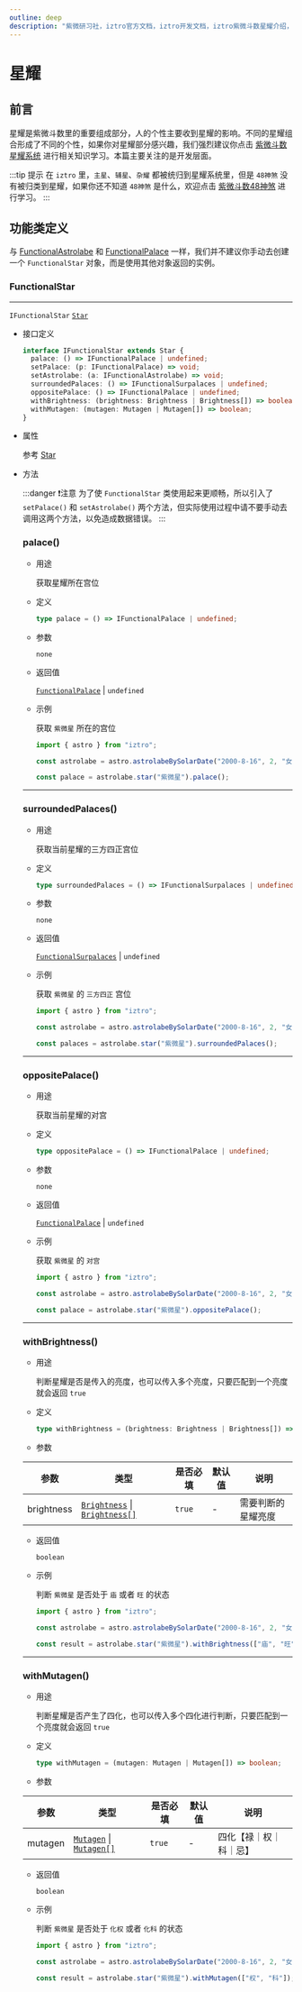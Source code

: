 ```yaml
---
outline: deep
description: "紫微研习社，iztro官方文档，iztro开发文档，iztro紫微斗数星耀介绍，iztro的star对象使用方法以及示例代码。"
---
```


# 星耀

## 前言

星耀是紫微斗数里的重要组成部分，人的个性主要收到星耀的影响。不同的星耀组合形成了不同的个性，如果你对星耀部分感兴趣，我们强烈建议你点击 [紫微斗数星耀系统](/learn/star.md) 进行相关知识学习。本篇主要关注的是开发层面。

:::tip 提示
在 `iztro` 里，`主星`、`辅星`、`杂耀` 都被统归到星耀系统里，但是 `48神煞` 没有被归类到星耀，如果你还不知道 `48神煞` 是什么，欢迎点击 [紫微斗数48神煞](/learn/dec-star.md) 进行学习。
:::

## 功能类定义

与 [FunctionalAstrolabe](./astrolabe.md#functionalastrolabe) 和 [FunctionalPalace](./palace.md#functionalpalace) 一样，我们并不建议你手动去创建一个 `FunctionalStar` 对象，而是使用其他对象返回的实例。

### FunctionalStar <Badge type="warning" text="^1.2.0" />

---

<Badge type="tip" text="implements" /> `IFunctionalStar` <Badge type="tip" text="extends" /> [`Star`](/type-definition.md#star)

- 接口定义

  ```ts
  interface IFunctionalStar extends Star {
    palace: () => IFunctionalPalace | undefined;
    setPalace: (p: IFunctionalPalace) => void;
    setAstrolabe: (a: IFunctionalAstrolabe) => void;
    surroundedPalaces: () => IFunctionalSurpalaces | undefined;
    oppositePalace: () => IFunctionalPalace | undefined;
    withBrightness: (brightness: Brightness | Brightness[]) => boolean;
    withMutagen: (mutagen: Mutagen | Mutagen[]) => boolean;
  }
  ```

- 属性
  
  参考 [Star](/type-definition.md#star)

- 方法

  :::danger ❗️注意
  为了使 `FunctionalStar` 类使用起来更顺畅，所以引入了 `setPalace()` 和 `setAstrolabe()` 两个方法，但实际使用过程中请不要手动去调用这两个方法，以免造成数据错误。
  :::

  ### palace()

  - 用途

    获取星耀所在宫位

  - 定义

    ```ts
    type palace = () => IFunctionalPalace | undefined;
    ```

  - 参数

    `none`

  - 返回值

    [`FunctionalPalace`](palace.md#functionalpalace) | `undefined`
  
  - 示例

    获取 `紫微星` 所在的宫位

    ```ts
    import { astro } from "iztro";

    const astrolabe = astro.astrolabeBySolarDate("2000-8-16", 2, "女", true, "zh-CN");

    const palace = astrolabe.star("紫微星").palace();
    ```

  ***

  ### surroundedPalaces()

  - 用途

    获取当前星耀的三方四正宫位

  - 定义

    ```ts
    type surroundedPalaces = () => IFunctionalSurpalaces | undefined;
    ```

  - 参数

    `none`

  - 返回值

    [`FunctionalSurpalaces`](palace.md#functionalsurpalaces) | `undefined`
  
  - 示例

    获取 `紫微星` 的 `三方四正` 宫位

    ```ts
    import { astro } from "iztro";

    const astrolabe = astro.astrolabeBySolarDate("2000-8-16", 2, "女", true, "zh-CN");

    const palaces = astrolabe.star("紫微星").surroundedPalaces();
    ```

  ***

  ### oppositePalace()

  - 用途

    获取当前星耀的对宫

  - 定义

    ```ts
    type oppositePalace = () => IFunctionalPalace | undefined;
    ```

  - 参数

    `none`

  - 返回值

    [`FunctionalPalace`](palace.md#functionalpalace) | `undefined`
  
  - 示例

    获取 `紫微星` 的 `对宫`

    ```ts
    import { astro } from "iztro";

    const astrolabe = astro.astrolabeBySolarDate("2000-8-16", 2, "女", true, "zh-CN");

    const palace = astrolabe.star("紫微星").oppositePalace();
    ```

  ***

  ### withBrightness()

  - 用途

    判断星耀是否是传入的亮度，也可以传入多个亮度，只要匹配到一个亮度就会返回 `true`

  - 定义

    ```ts
    type withBrightness = (brightness: Brightness | Brightness[]) => boolean;
    ```

  - 参数

  
   | 参数        | 类型                                      | 是否必填 | 默认值 | 说明                 |
   | ----------- | --------------------------------------- | -------- | ------ | -------------------- |
   | brightness |  [ `Brightness`](/type-definition.md#brightness) \| [`Brightness[]`]((/type-definition.md#brightness)) | `true`   | -      | 需要判断的星耀亮度  |

  - 返回值

    `boolean`
  
  - 示例

    判断 `紫微星` 是否处于 `庙` 或者 `旺` 的状态

    ```ts
    import { astro } from "iztro";

    const astrolabe = astro.astrolabeBySolarDate("2000-8-16", 2, "女", true, "zh-CN");

    const result = astrolabe.star("紫微星").withBrightness(["庙", "旺"]);
    ```

  ***

  ### withMutagen()

  - 用途

    判断星耀是否产生了四化，也可以传入多个四化进行判断，只要匹配到一个亮度就会返回 `true`

  - 定义

    ```ts
    type withMutagen = (mutagen: Mutagen | Mutagen[]) => boolean;
    ```

  - 参数

  
   | 参数        | 类型                                      | 是否必填 | 默认值 | 说明                 |
   | ----------- | --------------------------------------- | -------- | ------ | -------------------- |
   | mutagen |  [ `Mutagen`](/type-definition.md#mutagen) \| [`Mutagen[]`]((/type-definition.md#mutagen)) | `true`   | -      | 四化【禄｜权｜科｜忌】  |

  - 返回值

    `boolean`
  
  - 示例

    判断 `紫微星` 是否处于 `化权` 或者 `化科` 的状态

    ```ts
    import { astro } from "iztro";

    const astrolabe = astro.astrolabeBySolarDate("2000-8-16", 2, "女", true, "zh-CN");

    const result = astrolabe.star("紫微星").withMutagen(["权", "科"]);
    ```
